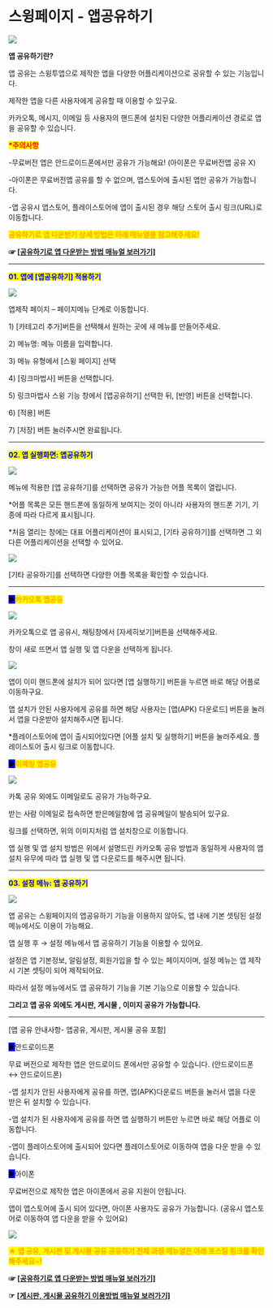 # 스윙페이지 - 앱공유하기

![](https://wp.swing2app.co.kr/wp-content/uploads/2019/06/%EC%95%B1%EA%B3%B5%EC%9C%A0%ED%95%98%EA%B8%B0-%EC%A0%9C%EB%AA%A9.png)

**앱 공유하기란?**

앱 공유는 스윙투앱으로 제작한 앱을 다양한 어플리케이션으로 공유할 수 있는 기능입니다.

제작한 앱을 다른 사용자에게 공유할 때 이용할 수 있구요.

카카오톡, 메시지, 이메일 등 사용자의 핸드폰에 설치된 다양한 어플리케이션 경로로 앱을 공유할 수 있습니다.

<mark style="color:red;">**\*주의사항**</mark>

\-무료버전 앱은 안드로이드폰에서만 공유가 가능해요! (아이폰은 무료버전앱 공유 X)

\-아이폰은 무료버전앱 공유를 할 수 없으며, 앱스토어에 출시된 앱만 공유가 가능합니다.

\-앱 공유시 앱스토어, 플레이스토어에 앱이 출시된 경우 해당 스토어 출시 링크(URL)로 이동합니다.

<mark style="color:orange;">**공유하기로 앱 다운받기 상세 방법은 아래 매뉴얼을 참고해주세요!**</mark>

**☞ \[**[**공유하기로 앱 다운받는 방법 매뉴얼 보러가기\]**](../../../appguide/appoperation/share-app.md)

***

<mark style="color:blue;">**01. 앱에 \[앱공유하기] 적용하기**</mark>

![](https://wp.swing2app.co.kr/wp-content/uploads/2019/06/%EC%95%B1%EA%B3%B5%EC%9C%A0NEW2-1.png)

앱제작 페이지 – 페이지메뉴 단계로 이동합니다.

1\) \[카테고리 추가]버튼을 선택해서 원하는 곳에 새 메뉴를 만들어주세요.

2\) 메뉴명: 메뉴 이름을 입력합니다.

3\) 메뉴 유형에서 \[스윙 페이지] 선택

4\) \[링크마법사] 버튼을 선택합니다.

5\) 링크마법사 스윙 기능 창에서 \[앱공유하기] 선택한 뒤,  \[반영] 버튼을 선택합니다.&#x20;

6\) \[적용] 버튼

7\) \[저장] 버튼 눌러주시면 완료됩니다.

***

<mark style="color:blue;">**02. 앱 실행화면: 앱공유하기**</mark>

![](https://wp.swing2app.co.kr/wp-content/uploads/2019/06/%EC%8A%A4%EC%9C%99%ED%8E%98%EC%9D%B4%EC%A7%80-%EC%95%B1%EA%B3%B5%EC%9C%A0%ED%95%98%EA%B8%B02.png)

메뉴에 적용한 \[앱 공유하기]를 선택하면 공유가 가능한 어플 목록이 열립니다.

\*어플 목록은 모든 핸드폰에 동일하게 보여지는 것이 아니라 사용자의 핸드폰 기기, 기종에 따라 다르게 표시됩니다.

\*처음 열리는 창에는 대표 어플리케이션이 표시되고, \[기타 공유하기]를 선택하면 그 외 다른 어플리케이션을 선택할 수 있어요.



![](https://wp.swing2app.co.kr/wp-content/uploads/2019/06/%EC%8A%A4%EC%9C%99%ED%8E%98%EC%9D%B4%EC%A7%80-%EC%95%B1%EA%B3%B5%EC%9C%A0%ED%95%98%EA%B8%B04.png)

\[기타 공유하기]를 선택하면 다양한 어플 목록을 확인할 수 있습니다.

***

<mark style="background-color:blue;">**▶**</mark><mark style="color:orange;">**카카오톡 앱공유**</mark>

![](https://wp.swing2app.co.kr/wp-content/uploads/2019/06/%EC%95%B1%EA%B3%B5%EC%9C%A03.png)

카카오톡으로 앱 공유시, 채팅창에서 \[자세히보기]버튼을 선택해주세요.

창이 새로 뜨면서 앱 실행 및 앱 다운을 선택하게 됩니다.

![](https://wp.swing2app.co.kr/wp-content/uploads/2019/06/%EC%8A%A4%EC%9C%99%ED%8E%98%EC%9D%B4%EC%A7%80-%EC%95%B1%EA%B3%B5%EC%9C%A0%ED%95%98%EA%B8%B05.png)

앱이 이미 핸드폰에 설치가 되어 있다면 \[앱 실행하기] 버튼을 누르면 바로 해당 어플로 이동하구요.

앱 설치가 안된 사용자에게 공유를 하면 해당 사용자는 \[앱(APK) 다운로드] 버튼을 눌러서 앱을 다운받아 설치해주시면 됩니다.

\*플레이스토어에 앱이 출시되어있다면  \[어플 설치 및 실행하기] 버튼을 눌러주세요.  플레이스토어 출시 링크로 이동합니다.&#x20;



<mark style="background-color:blue;">**▶**</mark><mark style="color:orange;">**이메일 앱공유**</mark>

![](https://wp.swing2app.co.kr/wp-content/uploads/2019/06/%EC%95%B1%EA%B3%B5%EC%9C%A06.png)

카톡 공유 외에도 이메일로도 공유가 가능하구요.

받는 사람 이메일로 접속하면 받은메일함에 앱 공유메일이 발송되어 있구요.

링크를 선택하면, 위의 이미지처럼 앱 설치창으로 이동합니다.

앱 실행 및 앱 설치 방법은 위에서 설명드린 카카오톡 공유 방법과 동일하게 사용자의 앱 설치 유무에 따라 앱 실행 및 앱 다운로드를 해주시면 됩니다.

***

<mark style="color:blue;">**03. 설정 메뉴: 앱 공유하기**</mark>

![](https://wp.swing2app.co.kr/wp-content/uploads/2019/06/%EC%8A%A4%EC%9C%99%ED%8E%98%EC%9D%B4%EC%A7%80-%EC%95%B1%EA%B3%B5%EC%9C%A0%ED%95%98%EA%B8%B03.png)

앱 공유는 스윙페이지의 앱공유하기 기능을 이용하지 않아도, 앱 내에 기본 셋팅된 설정 메뉴에서도 이용이 가능해요.

앱 실행 후 → 설정 메뉴에서 앱 공유하기 기능을 이용할 수 있어요.

설정은 앱 기본정보, 알림설정, 회원가입을 할 수 있는 페이지이며, 설정 메뉴는 앱 제작시 기본 셋팅이 되어 제작되어요.

따라서 설정 메뉴에서도 앱 공유하기 기능을 기본 기능으로 이용할 수 있습니다.

**그리고 앱 공유 외에도 게시판, 게시물 , 이미지 공유가 가능합니다.**

***

\[앱 공유 안내사항- 앱공유, 게시판, 게시물 공유 포함]

<mark style="background-color:blue;">▶</mark>안드로이드폰

무료 버전으로 제작한 앱은 안드로이드 폰에서만 공유할 수 있습니다. (안드로이드폰 ↔ 안드로이드폰)

\-앱 설치가 안된 사용자에게 공유를 하면, 앱(APK)다운로드 버튼을 눌러서 앱을 다운 받은 뒤 설치할 수 있습니다.

\-앱 설치가 된 사용자에게 공유를 하면 앱 실행하기 버튼만 누르면 바로 해당 어플로 이동합니다.

\-앱이 플레이스토어에 출시되어 있다면 플레이스토어로 이동하여 앱을 다운 받을 수 있습니다.

<mark style="background-color:blue;">▶</mark>아이폰

무료버전으로 제작한 앱은 아이폰에서 공유 지원이 안됩니다.

앱이 앱스토어에 출시 되어 있다면, 아이폰 사용자도 공유가 가능합니다. (공유시 앱스토어로 이동하여 앱 다운을 받을 수 있어요)

![](https://wp.swing2app.co.kr/wp-content/uploads/2020/09/%EC%BA%A1%EC%B2%9833.png)

<mark style="color:orange;">**★ 앱 공유, 게시판 및 게시물 공유 공유하기 전체 과정 매뉴얼은 아래 포스팅 링크를 확인해주세요\~!**</mark>&#x20;

**☞ \[**[**공유하기로 앱 다운받는 방법 매뉴얼 보러가기\]**](../../../appguide/appoperation/share-app.md)

**☞** [**\[게시판, 게시물 공유하기 이용방법 매뉴얼 보러가기\]**](../../../appguide/appoperation/board-share.md)
